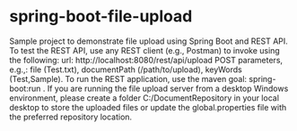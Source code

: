 # spring-boot-file-upload
Sample project to demonstrate file upload using Spring Boot and REST API.
To test the REST API, use any REST client (e.g., Postman) to invoke using the following:
url: http://localhost:8080/rest/api/upload
POST parameters, e.g.,: file (Test.txt), documentPath (/path/to/upload), keyWords (Test,Sample).
To run the REST application, use the maven goal: spring-boot:run . If you are running the file upload server 
from a desktop Windows environment, please create a folder C:/DocumentRepository in your local desktop to store 
the uploaded files or update the global.properties file with the preferred repository location.
